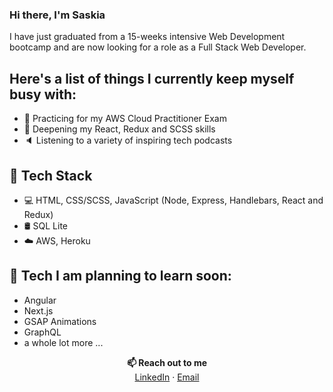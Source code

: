 ### Hi there, I'm Saskia

I have just graduated from a 15-weeks intensive Web Development bootcamp and are now looking for a role as a Full Stack Web Developer.

## Here's a list of things I currently keep myself busy with:

* 💼  Practicing for my AWS Cloud Practitioner Exam
* 🌱  Deepening my React, Redux and SCSS skills
* 🔈  Listening to a variety of inspiring tech podcasts

## 💪 Tech Stack

* 💻  HTML, CSS/SCSS, JavaScript (Node, Express, Handlebars, React and Redux)
* 🛢️  SQL Lite
* :cloud: AWS, Heroku 

## 🔮 Tech I am planning to learn soon:
* Angular
* Next.js
* GSAP Animations
* GraphQL
* a whole lot more ...

<p align=center>
<b>📫 Reach out to me</b> <br>
<a href="https://www.linkedin.com/in/saskia-leinberger/">LinkedIn</a> · <a href="mailto:saskia.leinberger@gmail.com">Email</a>
</p>
